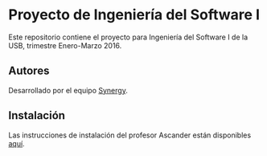 # Proyecto de Ingeniería del Software I

Este repositorio contiene el proyecto para Ingeniería del Software I de la USB, trimestre Enero-Marzo 2016.

## Autores
Desarrollado por el equipo [Synergy](https://sites.google.com/site/synergyci3715/).

## Instalación
Las instrucciones de instalación del profesor Ascander están disponibles [aquí](INSTALL.md).

